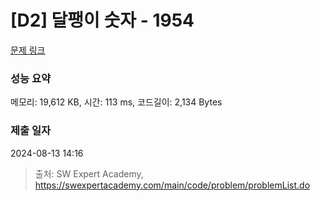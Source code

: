 # [D2] 달팽이 숫자 - 1954 

[문제 링크](https://swexpertacademy.com/main/code/problem/problemDetail.do?contestProbId=AV5PobmqAPoDFAUq) 

### 성능 요약

메모리: 19,612 KB, 시간: 113 ms, 코드길이: 2,134 Bytes

### 제출 일자

2024-08-13 14:16



> 출처: SW Expert Academy, https://swexpertacademy.com/main/code/problem/problemList.do